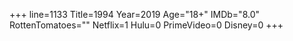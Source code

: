 +++
line=1133
Title=1994
Year=2019
Age="18+"
IMDb="8.0"
RottenTomatoes=""
Netflix=1
Hulu=0
PrimeVideo=0
Disney=0
+++


